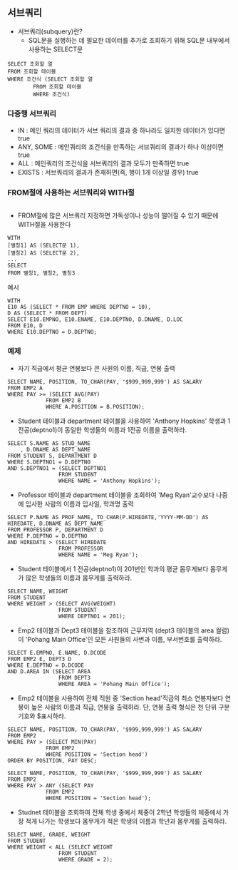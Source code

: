 ## 서브쿼리
- 서브쿼리(subquery)란?
	- SQL문을 실행하는 데 필요한 데이터를 추가로 조회하기 위해 SQL문 내부에서 사용하는 SELECT문
```
SELECT 조회할 열
FROM 조회할 테이블
WHERE 조건식 (SELECT 조회할 열
		FROM 조회할 테이블
		WHERE 조건식)
```

### 다중행 서브쿼리
- IN : 메인 쿼리의 데이터가 서브 쿼리의 결과 중 하나라도 일치한 데이터가 있다면 true
- ANY, SOME : 메인쿼리의 조건식을 만족하는 서브쿼리의 결과가 하나 이상이면 true
- ALL : 메인쿼리의 조건식을 서브쿼리의 결과 모두가 만족하면 true
- EXISTS : 서브쿼리의 결과가 존재하면(즉, 행이 1개 이상일 경우) true

### FROM절에 사용하는 서브쿼리와 WITH절
```

```
- FROM절에 많은 서브쿼리 지정하면 가독성이나 성능이 떨어질 수 있기 때문에 WITH절을 사용한다
```
WITH
[별칭1] AS (SELECT문 1),
[별칭2] AS (SELECT문 2),
...
SELECT
FROM 별칭1, 별칭2, 별칭3
```
예시
```
WITH
E10 AS (SELECT * FROM EMP WHERE DEPTNO = 10),
D AS (SELECT * FROM DEPT)
SELECT E10.EMPNO, E10.ENAME, E10.DEPTNO, D.DNAME, D.LOC
FROM E10, D
WHERE E10.DEPTNO = D.DEPTNO;
```




### 예제
- 자기 직급에서 평균 연봉보다 큰 사원의 이름, 직급, 연봉 출력
```
SELECT NAME, POSITION, TO_CHAR(PAY, '$999,999,999') AS SALARY
FROM EMP2 A
WHERE PAY >= (SELECT AVG(PAY)
            FROM EMP2 B
            WHERE A.POSITION = B.POSITION);
```

- Student 테이블과 department 테이블을 사용하여 'Anthony Hopkins' 학생과 1전공(deptno1)이 동일한 학생들의 이름과 1전공 이름을 출력하라.
```
SELECT S.NAME AS STUD_NAME
    , D.DNAME AS DEPT_NAME
FROM STUDENT S, DEPARTMENT D
WHERE S.DEPTNO1 = D.DEPTNO
AND S.DEPTNO1 = (SELECT DEPTNO1
                FROM STUDENT
                WHERE NAME = 'Anthony Hopkins');
```

- Professor 테이블과 department 테이블을 조회하여 'Meg Ryan'교수보다 나중에 입사한 사람의 이름과 입사일, 학과명 출력
```
SELECT P.NAME AS PROF_NAME, TO_CHAR(P.HIREDATE,'YYYY-MM-DD') AS HIREDATE, D.DNAME AS DEPT_NAME
FROM PROFESSOR P, DEPARTMENT D
WHERE P.DEPTNO = D.DEPTNO
AND HIREDATE > (SELECT HIREDATE
                FROM PROFESSOR
                WHERE NAME = 'Meg Ryan');
```

- Student 테이블에서 1 전공(deptno1)이 201번인 학과의 평균 몸무게보다 몸무게가 많은 학생들의 이름과 몸무게를 출력하라.
```
SELECT NAME, WEIGHT
FROM STUDENT
WHERE WEIGHT > (SELECT AVG(WEIGHT)
                FROM STUDENT
                WHERE DEPTNO1 = 201);
```

- Emp2 테이블과 Dept3 테이블을 참조하여 근무지역 (dept3 테이블의 area 컬럼)이 'Pohang Main Office'인 모든 사원들의 사번과 이름, 부서번호를 출력하라.
```
SELECT E.EMPNO, E.NAME, D.DCODE
FROM EMP2 E, DEPT3 D
WHERE E.DEPTNO = D.DCODE
AND D.AREA IN (SELECT AREA
                FROM DEPT3 
                WHERE AREA = 'Pohang Main Office');
```

- Emp2 테이블을 사용하여 전체 직원 중 'Section head'직급의 최소 연봉자보다 연봉이 높은 사람의 이름과 직급, 연봉을 출력하라. 단, 연봉 출력 형식은 천 단위 구분 기호와 $표시하라.
```
SELECT NAME, POSITION, TO_CHAR(PAY, '$999,999,999') AS SALARY
FROM EMP2
WHERE PAY > (SELECT MIN(PAY)
            FROM EMP2
            WHERE POSITION = 'Section head')
ORDER BY POSITION, PAY DESC;
```
```
SELECT NAME, POSITION, TO_CHAR(PAY, '$999,999,999') AS SALARY
FROM EMP2
WHERE PAY > ANY (SELECT PAY
            FROM EMP2
            WHERE POSITION = 'Section head');
```

- Studnet 테이블을 조회하여 전체 학생 중에서 체중이 2학년 학생들의 체중에서 가장 적게 나가는 학생보다 몸무게가 적은 학생의 이름과 학년과 몸무게를 출력하라.
```
SELECT NAME, GRADE, WEIGHT
FROM STUDENT
WHERE WEIGHT < ALL (SELECT WEIGHT
                FROM STUDENT
                WHERE GRADE = 2);
```
